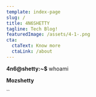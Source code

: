 ```yaml
---
template: index-page
slug: /
title: 4N6SHETTY
tagline: Tech Blog!
featuredImage: /assets/4-1-.png
cta:
  ctaText: Know more
  ctaLink: /about
---
```

**4n6@shetty:~$** whoami

**Mozshetty**

``